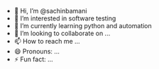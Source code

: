 - 👋 Hi, I’m @sachinbamani
- 👀 I’m interested in software testing
- 🌱 I’m currently learning python and automation
- 💞️ I’m looking to collaborate on ...
- 📫 How to reach me ...
- 😄 Pronouns: ...
- ⚡ Fun fact: ...

<!---
sachinbamani/sachinbamani is a ✨ special ✨ repository because its `README.md` (this file) appears on your GitHub profile.
You can click the Preview link to take a look at your changes.
--->
